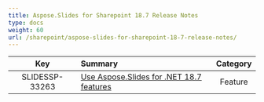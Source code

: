 ```yaml
---
title: Aspose.Slides for Sharepoint 18.7 Release Notes
type: docs
weight: 60
url: /sharepoint/aspose-slides-for-sharepoint-18-7-release-notes/
---
```


|**Key** |**Summary** |**Category** |
| :-: | :- | :-: |
|SLIDESSP-33263|[Use Aspose.Slides for .NET 18.7 features](https://docs.aspose.com/display/slidesnet/Aspose.Slides+for+.NET+18.7+Release+Notes)|Feature|

